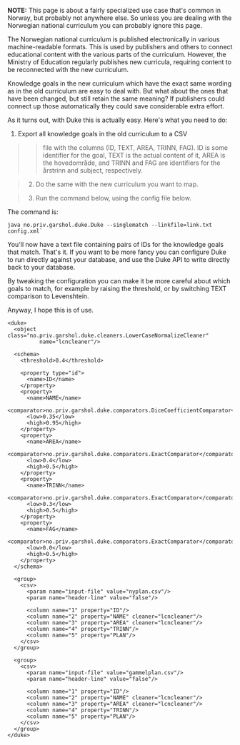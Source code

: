 **NOTE:** This page is about a fairly specialized use case that's common in Norway, but probably not anywhere else. So unless you are dealing with the Norwegian national curriculum you can probably ignore this page.

The Norwegian national curriculum is published electronically in
various machine-readable formats. This is used by publishers and
others to connect educational content with the various parts of
the curriculum. However, the Ministry of Education regularly
publishes new curricula, requiring content to be reconnected with
the new curriculum.

Knowledge goals in the new curriculum which have the exact same
wording as in the old curriculum are easy to deal with. But what
about the ones that have been changed, but still retain the same
meaning? If publishers could connect up those automatically they
could save considerable extra effort.

As it turns out, with Duke this is actually easy. Here's what you
need to do:

  1. Export all knowledge goals in the old curriculum to a CSV
> > file with the columns (ID, TEXT, AREA, TRINN, FAG). ID is
> > some identifier for the goal, TEXT is the actual content of
> > it, AREA is the hovedområde, and TRINN and FAG are
> > identifiers for the årstrinn and subject, respectively.


> 2. Do the same with the new curriculum you want to map.

> 3. Run the command below, using the config file below.

The command is:

```
java no.priv.garshol.duke.Duke --singlematch --linkfile=link.txt config.xml`
```

You'll now have a text file containing pairs of IDs for the
knowledge goals that match. That's it. If you want to be more
fancy you can configure Duke to run directly against your
database, and use the Duke API to write directly back to your
database.

By tweaking the configuration you can make it be more careful
about which goals to match, for example by raising the threshold,
or by switching TEXT comparison to Levenshtein.

Anyway, I hope this is of use.

```
<duke>
  <object class="no.priv.garshol.duke.cleaners.LowerCaseNormalizeCleaner"
          name="lcncleaner"/>
  
  <schema>
    <threshold>0.4</threshold>

    <property type="id">
      <name>ID</name>
    </property>
    <property>
      <name>NAME</name> 
      <comparator>no.priv.garshol.duke.comparators.DiceCoefficientComparator</comparator>
      <low>0.35</low>
      <high>0.95</high>
    </property>    
    <property>
      <name>AREA</name> 
      <comparator>no.priv.garshol.duke.comparators.ExactComparator</comparator>
      <low>0.4</low>
      <high>0.5</high>
    </property>    
    <property>
      <name>TRINN</name> 
      <comparator>no.priv.garshol.duke.comparators.ExactComparator</comparator>
      <low>0.3</low>
      <high>0.5</high>
    </property>    
    <property>
      <name>FAG</name> 
      <comparator>no.priv.garshol.duke.comparators.ExactComparator</comparator>
      <low>0.0</low>
      <high>0.5</high>
    </property>    
  </schema>  

  <group>
    <csv>
      <param name="input-file" value="nyplan.csv"/>
      <param name="header-line" value="false"/>

      <column name="1" property="ID"/>
      <column name="2" property="NAME" cleaner="lcncleaner"/>
      <column name="3" property="AREA" cleaner="lcncleaner"/>
      <column name="4" property="TRINN"/>
      <column name="5" property="PLAN"/>
    </csv>
  </group>

  <group>
    <csv>
      <param name="input-file" value="gammelplan.csv"/>
      <param name="header-line" value="false"/>

      <column name="1" property="ID"/>
      <column name="2" property="NAME" cleaner="lcncleaner"/>
      <column name="3" property="AREA" cleaner="lcncleaner"/>
      <column name="4" property="TRINN"/>
      <column name="5" property="PLAN"/>
    </csv>
  </group>
</duke>
```